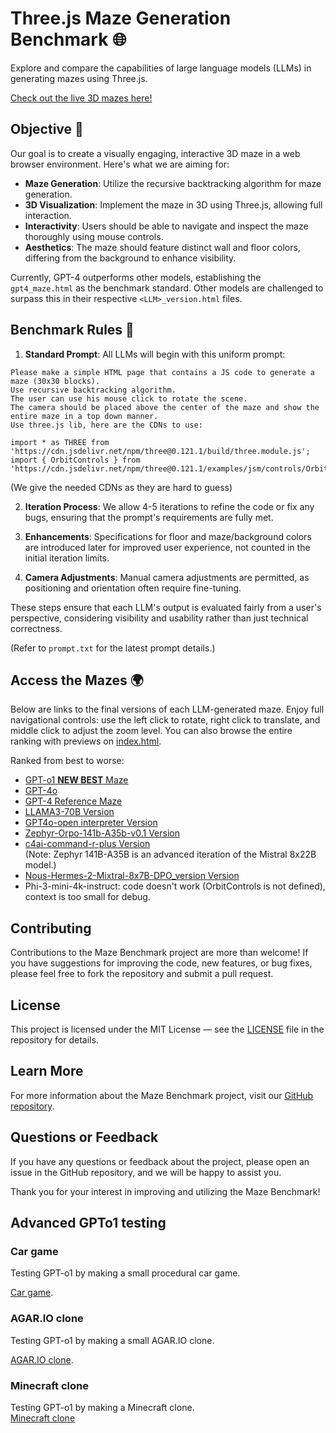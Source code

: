 # Three.js Maze Generation Benchmark 🌐
Explore and compare the capabilities of large language models (LLMs) in generating mazes using Three.js.

[Check out the live 3D mazes here!](https://louispaulet.github.io/maze_benchmark/index.html)

## Objective 🎯
Our goal is to create a visually engaging, interactive 3D maze in a web browser environment. Here's what we are aiming for:
- **Maze Generation**: Utilize the recursive backtracking algorithm for maze generation.
- **3D Visualization**: Implement the maze in 3D using Three.js, allowing full interaction.
- **Interactivity**: Users should be able to navigate and inspect the maze thoroughly using mouse controls.
- **Aesthetics**: The maze should feature distinct wall and floor colors, differing from the background to enhance visibility.

Currently, GPT-4 outperforms other models, establishing the `gpt4_maze.html` as the benchmark standard. Other models are challenged to surpass this in their respective `<LLM>_version.html` files.

## Benchmark Rules 📏

1. **Standard Prompt**: All LLMs will begin with this uniform prompt:
`````
Please make a simple HTML page that contains a JS code to generate a maze (30x30 blocks).  
Use recursive backtracking algorithm.
The user can use his mouse click to rotate the scene.
The camera should be placed above the center of the maze and show the entire maze in a top down manner.  
Use three.js lib, here are the CDNs to use:

import * as THREE from 'https://cdn.jsdelivr.net/npm/three@0.121.1/build/three.module.js';
import { OrbitControls } from 'https://cdn.jsdelivr.net/npm/three@0.121.1/examples/jsm/controls/OrbitControls.js';
`````
(We give the needed CDNs as they are hard to guess)

2. **Iteration Process**: We allow 4-5 iterations to refine the code or fix any bugs, ensuring that the prompt's requirements are fully met.

3. **Enhancements**: Specifications for floor and maze/background colors are introduced later for improved user experience, not counted in the initial iteration limits.

4. **Camera Adjustments**: Manual camera adjustments are permitted, as positioning and orientation often require fine-tuning.

These steps ensure that each LLM's output is evaluated fairly from a user's perspective, considering visibility and usability rather than just technical correctness.

(Refer to `prompt.txt` for the latest prompt details.)

## Access the Mazes 🌍

Below are links to the final versions of each LLM-generated maze. Enjoy full navigational controls: use the left click to rotate, right click to translate, and middle click to adjust the zoom level.
You can also browse the entire ranking with previews on [index.html](./index.html).

Ranked from best to worse:  
- [GPT-o1 **NEW BEST** Maze](https://louispaulet.github.io/maze_benchmark/o1_version_A.html)
- [GPT-4o](https://louispaulet.github.io/maze_benchmark/gpt4o_version.html)
- [GPT-4 Reference Maze](https://louispaulet.github.io/maze_benchmark/gpt4_maze.html)
- [LLAMA3-70B Version](https://louispaulet.github.io/maze_benchmark/llama70b_version.html)
- [GPT4o-open interpreter Version](https://louispaulet.github.io/maze_benchmark/gpt4o_open_interpreter_version.html)
- [Zephyr-Orpo-141b-A35b-v0.1 Version](https://louispaulet.github.io/maze_benchmark/zephyr-orpo-141b-A35b-v0.1_version.html)  
- [c4ai-command-r-plus Version](https://louispaulet.github.io/maze_benchmark/c4ai-command-r-plus_version.html)  
  (Note: Zephyr 141B-A35B is an advanced iteration of the Mistral 8x22B model.)  
- [Nous-Hermes-2-Mixtral-8x7B-DPO_version Version](https://louispaulet.github.io/maze_benchmark/Nous-Hermes-2-Mixtral-8x7B-DPO_version.html)   
- Phi-3-mini-4k-instruct: code doesn't work (OrbitControls is not defined), context is too small for debug.  

## Contributing
Contributions to the Maze Benchmark project are more than welcome! If you have suggestions for improving the code, new features, or bug fixes, please feel free to fork the repository and submit a pull request.

## License
This project is licensed under the MIT License — see the [LICENSE](LICENSE) file in the repository for details.

## Learn More
For more information about the Maze Benchmark project, visit our [GitHub repository](https://github.com/louispaulet/maze_benchmark).

## Questions or Feedback
If you have any questions or feedback about the project, please open an issue in the GitHub repository, and we will be happy to assist you.

Thank you for your interest in improving and utilizing the Maze Benchmark!

## Advanced GPTo1 testing

### Car game  

Testing GPT-o1 by making a small procedural car game.  

[Car game](./car_game/car.html).

### AGAR.IO clone

Testing GPT-o1 by making a small AGAR.IO clone.  

[AGAR.IO clone](./agario/agario.html).

### Minecraft clone  

Testing GPT-o1 by making a Minecraft clone.  
[Minecraft clone](./minecraft/minecraft.html)
